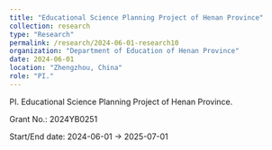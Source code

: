 ```yaml
---
title: "Educational Science Planning Project of Henan Province"
collection: research
type: "Research"
permalink: /research/2024-06-01-research10
organization: "Department of Education of Henan Province"
date: 2024-06-01
location: "Zhengzhou, China"
role: "PI."
---
```


PI. Educational Science Planning Project of Henan Province.

Grant No.: 2024YB0251

Start/End date: 2024-06-01 → 2025-07-01

